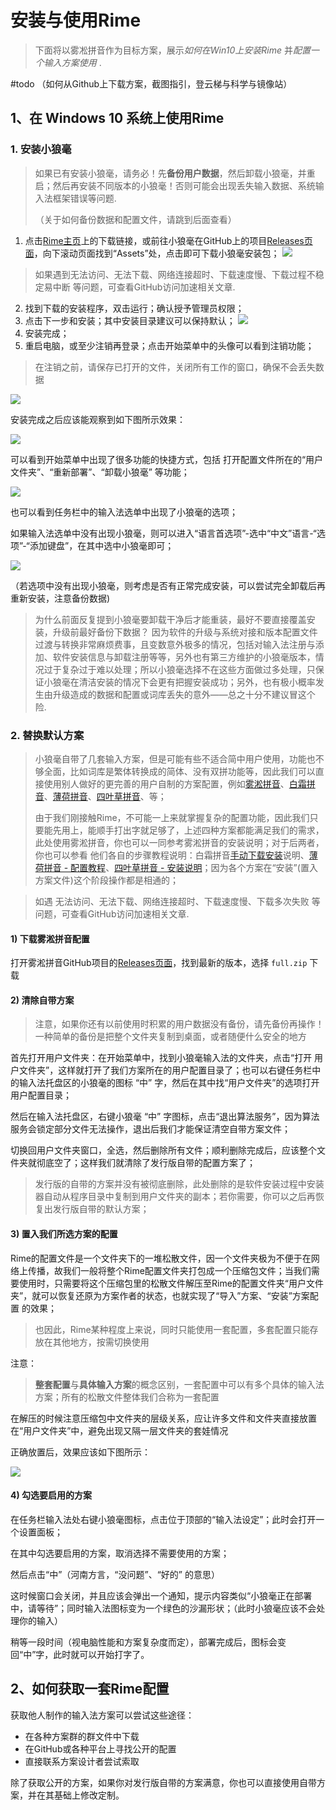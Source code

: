 # 安装与使用Rime



> 下面将以雾凇拼音作为目标方案，展示*如何在Win10上安装Rime* 并*配置一个输入方案使用* .



#todo （如何从Github上下载方案，截图指引，登云梯与科学与镜像站）



## 1、在 Windows 10 系统上使用Rime

### 1. 安装小狼毫

> 如果已有安装小狼毫，请务必！先**备份用户数据**，然后卸载小狼毫，并重启；然后再安装不同版本的小狼毫！否则可能会出现丢失输入数据、系统输入法框架错误等问题.
>
> （关于如何备份数据和配置文件，请跳到后面查看）



1. 点击[Rime主页](https://rime.im/)上的下载链接，或前往小狼毫在GitHub上的项目[Releases页面](https://github.com/rime/weasel/releases/latest)，向下滚动页面找到“Assets”处，点击即可下载小狼毫安装包；
    ![](./attachments/01-02_安装与使用Rime_下载页面图示.png)

  > 如果遇到无法访问、无法下载、网络连接超时、下载速度慢、下载过程不稳定易中断 等问题，可查看GitHub访问加速相关文章.

2. 找到下载的安装程序，双击运行；确认授予管理员权限；
3. 点击下一步和安装；其中安装目录建议可以保持默认；
    ![](attachments/01-02_安装与使用Rime_安装小狼毫.png)
4. 安装完成；
5. 重启电脑，或至少注销再登录；点击开始菜单中的头像可以看到注销功能；

  > 在注销之前，请保存已打开的文件，关闭所有工作的窗口，确保不会丢失数据

![](attachments/01-02_安装与使用Rime_安装完成后建议注销重登录.png)

安装完成之后应该能观察到如下图所示效果：

![](attachments/01-02_安装与使用Rime_安装完成后开始菜单效果.png)

可以看到开始菜单中出现了很多功能的快捷方式，包括 打开配置文件所在的“用户文件夹”、“重新部署”、“卸载小狼毫” 等功能；

![](./attachments/01-02_安装与使用Rime_安装完成后输入法框效果.png)

也可以看到任务栏中的输入法选单中出现了小狼毫的选项；

如果输入法选单中没有出现小狼毫，则可以进入“语言首选项”-选中“中文”语言-“选项”-“添加键盘”，在其中选中小狼毫即可；

![](attachments/01-02_安装与使用Rime_手动添加键盘.png)

（若选项中没有出现小狼毫，则考虑是否有正常完成安装，可以尝试完全卸载后再重新安装，注意备份数据)

> 为什么前面反复提到小狼毫要卸载干净后才能重装，最好不要直接覆盖安装，升级前最好备份下数据？
> 因为软件的升级与系统对接和版本配置文件过渡与转换非常麻烦费事，且变数意外极多的情况，包括对输入法注册与添加、软件安装信息与卸载注册等等，另外也有第三方维护的小狼毫版本，情况过于复杂过于难以处理；所以小狼毫选择不在这些方面做过多处理，只保证小狼毫在清洁安装的情况下会更有把握安装成功；另外，也有极小概率发生由升级造成的数据和配置或词库丢失的意外——总之十分不建议冒这个险.



### 2. 替换默认方案



> 小狼毫自带了几套输入方案，但是可能有些不适合简中用户使用，功能也不够全面，比如词库是繁体转换成的简体、没有双拼功能等，因此我们可以直接使用别人做好的更完善的用户自制的方案配置，例如[雾淞拼音](https://dvel.me/posts/rime-ice/)、[白霜拼音](https://github.com/gaboolic/rime-frost)、[薄荷拼音](https://www.mintimate.cc/zh/)、[四叶草拼音](https://www.fkxxyz.com/d/cloverpinyin/)、等；
>
> 由于我们刚接触Rime，不可能一上来就掌握复杂的配置功能，因此我们只要能先用上，能顺手打出字就足够了，上述四种方案都能满足我们的需求，此处使用雾淞拼音，你也可以一同参考雾淞拼音的安装说明；对于后两者，你也可以参看 他们各自的步骤教程说明：白霜拼音[手动下载安装](https://github.com/gaboolic/rime-frost?tab=readme-ov-file#%E6%89%8B%E5%8A%A8%E4%B8%8B%E8%BD%BD%E5%AE%89%E8%A3%85)说明、[薄荷拼音 - 配置教程](https://www.mintimate.cc/zh/guide/)、[四叶草拼音 - 安装说明](https://github.com/fkxxyz/rime-cloverpinyin/wiki)；因为各个方案在“安装”(置入方案文件)这个阶段操作都是相通的；



> 如遇 无法访问、无法下载、网络连接超时、下载速度慢、下载多次失败 等问题，可查看GitHub访问加速相关文章.



#### 1) 下载雾淞拼音配置

打开雾淞拼音GitHub项目的[Releases页面](https://github.com/iDvel/rime-ice/releases)，找到最新的版本，选择 `full.zip` 下载

#### 2) 清除自带方案

> 注意，如果你还有以前使用时积累的用户数据没有备份，请先备份再操作！一种简单的备份是把整个文件夹复制到桌面，或者随便什么安全的地方

首先打开用户文件夹：在开始菜单中，找到小狼毫输入法的文件夹，点击“打开 用户文件夹”，这样就打开了我们方案所在的用户配置目录了；也可以右键任务栏中的输入法托盘区的小狼毫的图标 “中” 字，然后在其中找“用户文件夹”的选项打开用户配置目录；

然后在输入法托盘区，右键小狼毫 “中” 字图标，点击“退出算法服务”，因为算法服务会锁定部分文件无法操作，退出后我们才能保证清空自带方案文件；

切换回用户文件夹窗口，全选，然后删除所有文件；顺利删除完成后，应该整个文件夹就彻底空了；这样我们就清除了发行版自带的配置方案了；

> 发行版的自带的方案并没有被彻底删除，此处删除的是软件安装过程中安装器自动从程序目录中复制到用户文件夹的副本；若你需要，你可以之后再恢复出发行版自带的默认方案；

#### 3) 置入我们所选方案的配置

Rime的配置文件是一个文件夹下的一堆松散文件，因一个文件夹极为不便于在网络上传播，故我们一般将整个Rime配置文件夹打包成一个压缩包文件；当我们需要使用时，只需要将这个压缩包里的松散文件解压至Rime的配置文件夹“用户文件夹”，就可以恢复还原为方案作者的状态，也就实现了“导入”方案、“安装”方案配置 的效果；

> 也因此，Rime某种程度上来说，同时只能使用一套配置，多套配置只能存放在其他地方，按需切换使用

注意：

> **整套配置**与**具体输入方案**的概念区别，一套配置中可以有多个具体的输入法方案；所有的松散文件整体我们合称为一套配置

在解压的时候注意压缩包中文件夹的层级关系，应让许多文件和文件夹直接放置在“用户文件夹”中，避免出现又隔一层文件夹的套娃情况

正确放置后，效果应该如下图所示：

![](attachments/01-02_安装与使用Rime_解压并置入雾淞拼音的整套配置.png)

#### 4) 勾选要启用的方案

在任务栏输入法处右键小狼毫图标，点击位于顶部的“输入法设定”；此时会打开一个设置面板；

在其中勾选要启用的方案，取消选择不需要使用的方案；

然后点击“中”（河南方言，“没问题”、“好的” 的意思）

这时候窗口会关闭，并且应该会弹出一个通知，提示内容类似“小狼毫正在部署中，请等待”；同时输入法图标变为一个绿色的沙漏形状；（此时小狼毫应该不会处理你的输入）

稍等一段时间（视电脑性能和方案复杂度而定），部署完成后，图标会变回“中”字，此时就可以开始打字了。



## 2、如何获取一套Rime配置

获取他人制作的输入法方案可以尝试这些途径：

- 在各种方案群的群文件中下载
- 在GitHub或各种平台上寻找公开的配置
- 直接联系方案设计者尝试索取

除了获取公开的方案，如果你对发行版自带的方案满意，你也可以直接使用自带方案，并在其基础上修改定制。
